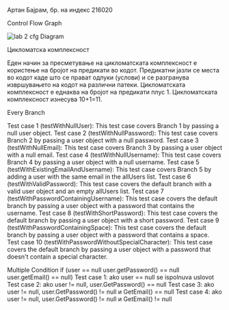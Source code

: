 Артан Бајрам, бр. на индекс 216020

Control Flow Graph

![lab 2 cfg Diagram](https://github.com/Artan0/SI_2023_lab2_216020/assets/95352886/8c320d7b-d1f8-4919-a1a4-97182a6898a1)

Цикломатска комплексност

Еден начин за пресметување на цикломатската комплексност е користење на бројот на предикати во кодот. 
Предикатни јазли се места во кодот каде што се прават одлуки (услови) и се разгранува извршувањето на кодот на различни патеки.
Цикломатската комплексност е еднаква на бројот на предикати плус 1.
Цикломатската комплексност изнесува 10+1=11.

Every Branch

Test case 1 (testWithNullUser): This test case covers Branch 1 by passing a null user object.
Test case 2 (testWithNullPassword): This test case covers Branch 2 by passing a user object with a null password.
Test case 3 (testWithNullEmail): This test case covers Branch 3 by passing a user object with a null email.
Test case 4 (testWithNullUsername): This test case covers Branch 4 by passing a user object with a null username.
Test case 5 (testWithExistingEmailAndUsername): This test case covers Branch 5 by adding a user with the same email in the allUsers list.
Test case 6 (testWithValidPassword): This test case covers the default branch with a valid user object and an empty allUsers list.
Test case 7 (testWithPasswordContainingUsername): This test case covers the default branch by passing a user object with a password that contains the username.
Test case 8 (testWithShortPassword): This test case covers the default branch by passing a user object with a short password.
Test case 9 (testWithPasswordContainingSpace): This test case covers the default branch by passing a user object with a password that contains a space.
Test case 10 (testWithPasswordWithoutSpecialCharacter): This test case covers the default branch by passing a user object with a password that doesn't contain a special character.


Multiple Condition
if (user == null  user.getPassword() == null  user.getEmail() == null)
Test case 1: ako user == null  se ispolnuva uslovot
Test case 2: ako user != null, user.GetPassword() == null
Test case 3: ako user != null, user.GetPassword() != null и GetEmail() == null
Test case 4: ako user != null, user.GetPassword() != null и GetEmail() != null
